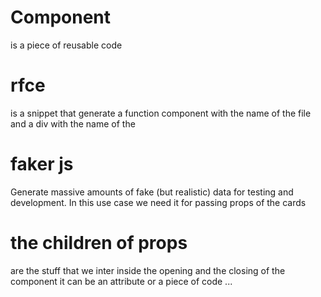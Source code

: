 
# Component

is a piece of reusable code

# rfce 

is a snippet  that generate a function component with the name of the file and  a div with the name of the

# faker js

Generate massive amounts of fake (but realistic) data for testing and development.
In this use case we need it for passing props of the cards

# the children of props

are the stuff that we inter inside the opening and the closing of the component it can be an attribute or a piece of code ... 
